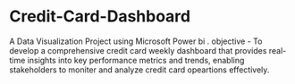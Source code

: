 # Credit-Card-Dashboard
A Data Visualization Project using Microsoft Power bi .
objective - To develop a comprehensive credit card weekly dashboard that provides real-time insights into key performance metrics and trends, enabling stakeholders to moniter and analyze credit card opeartions effectively.
